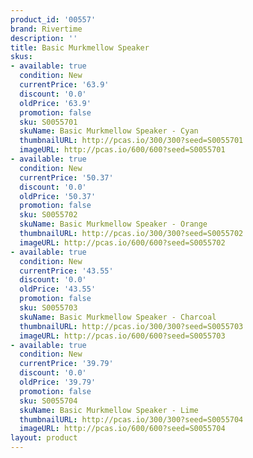 ```yaml
---
product_id: '00557'
brand: Rivertime
description: ''
title: Basic Murkmellow Speaker
skus:
- available: true
  condition: New
  currentPrice: '63.9'
  discount: '0.0'
  oldPrice: '63.9'
  promotion: false
  sku: S0055701
  skuName: Basic Murkmellow Speaker - Cyan
  thumbnailURL: http://pcas.io/300/300?seed=S0055701
  imageURL: http://pcas.io/600/600?seed=S0055701
- available: true
  condition: New
  currentPrice: '50.37'
  discount: '0.0'
  oldPrice: '50.37'
  promotion: false
  sku: S0055702
  skuName: Basic Murkmellow Speaker - Orange
  thumbnailURL: http://pcas.io/300/300?seed=S0055702
  imageURL: http://pcas.io/600/600?seed=S0055702
- available: true
  condition: New
  currentPrice: '43.55'
  discount: '0.0'
  oldPrice: '43.55'
  promotion: false
  sku: S0055703
  skuName: Basic Murkmellow Speaker - Charcoal
  thumbnailURL: http://pcas.io/300/300?seed=S0055703
  imageURL: http://pcas.io/600/600?seed=S0055703
- available: true
  condition: New
  currentPrice: '39.79'
  discount: '0.0'
  oldPrice: '39.79'
  promotion: false
  sku: S0055704
  skuName: Basic Murkmellow Speaker - Lime
  thumbnailURL: http://pcas.io/300/300?seed=S0055704
  imageURL: http://pcas.io/600/600?seed=S0055704
layout: product
---
```

